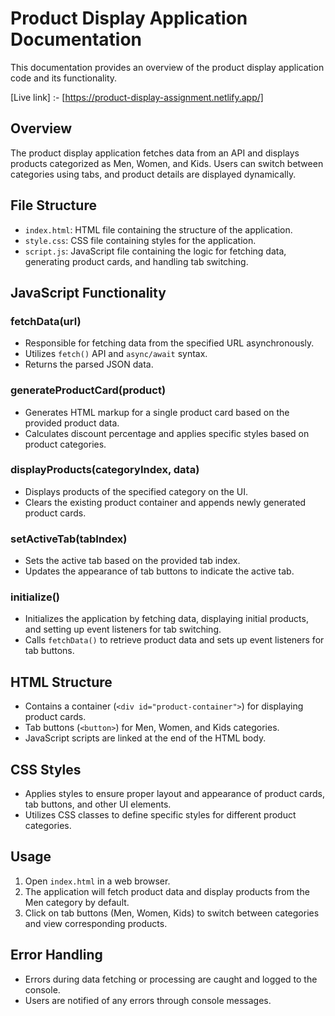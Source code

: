 # Product Display Application Documentation

This documentation provides an overview of the product display application code and its functionality.

[Live link] :- [https://product-display-assignment.netlify.app/]



## Overview

The product display application fetches data from an API and displays products categorized as Men, Women, and Kids. Users can switch between categories using tabs, and product details are displayed dynamically.

## File Structure

- `index.html`: HTML file containing the structure of the application.
- `style.css`: CSS file containing styles for the application.
- `script.js`: JavaScript file containing the logic for fetching data, generating product cards, and handling tab switching.

## JavaScript Functionality

### fetchData(url)

- Responsible for fetching data from the specified URL asynchronously.
- Utilizes `fetch()` API and `async/await` syntax.
- Returns the parsed JSON data.

### generateProductCard(product)

- Generates HTML markup for a single product card based on the provided product data.
- Calculates discount percentage and applies specific styles based on product categories.

### displayProducts(categoryIndex, data)

- Displays products of the specified category on the UI.
- Clears the existing product container and appends newly generated product cards.

### setActiveTab(tabIndex)

- Sets the active tab based on the provided tab index.
- Updates the appearance of tab buttons to indicate the active tab.

### initialize()

- Initializes the application by fetching data, displaying initial products, and setting up event listeners for tab switching.
- Calls `fetchData()` to retrieve product data and sets up event listeners for tab buttons.

## HTML Structure

- Contains a container (`<div id="product-container">`) for displaying product cards.
- Tab buttons (`<button>`) for Men, Women, and Kids categories.
- JavaScript scripts are linked at the end of the HTML body.

## CSS Styles

- Applies styles to ensure proper layout and appearance of product cards, tab buttons, and other UI elements.
- Utilizes CSS classes to define specific styles for different product categories.

## Usage

1. Open `index.html` in a web browser.
2. The application will fetch product data and display products from the Men category by default.
3. Click on tab buttons (Men, Women, Kids) to switch between categories and view corresponding products.

## Error Handling

- Errors during data fetching or processing are caught and logged to the console.
- Users are notified of any errors through console messages.


